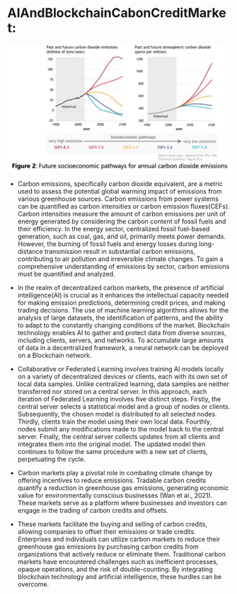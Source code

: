 # AIAndBlockchainCabonCreditMarket:
![Alt text](./images/FutureAnnualCO2Emissions.png)
* Carbon emissions, specifically carbon dioxide equivalent, are a metric used to assess the potential global warming impact of emissions from various greenhouse sources. Carbon emissions from power systems can be quantified as carbon intensities or carbon emission fluxes(CEFs). Carbon intensities measure the amount of carbon emissions per unit of energy generated by considering the carbon content of fossil fuels and their efficiency. In the energy sector, centralized fossil fuel-based generation, such as coal, gas, and oil, primarily meets power demands. However, the burning of fossil fuels and energy losses during long-distance transmission result in substantial carbon emissions, contributing to air pollution and irreversible climate changes. To gain a comprehensive understanding of emissions by sector, carbon emissions must be quantified and analyzed.

* In the realm of decentralized carbon markets, the presence of artificial intelligence(AI) is crucial as it enhances the intellectual capacity needed for making emission predictions, determining credit prices, and making trading decisions. The use of machine learning algorithms allows for the analysis of large datasets, the identification of patterns, and the ability to adapt to the constantly changing conditions of the market. Blockchain technology enables AI to gather and protect data from diverse sources, including clients, servers, and networks. To accumulate large amounts of data in a decentralized framework, a neural network can be deployed on a Blockchain network.

* Collaborative or Federated Learning involves training AI models locally on a variety of decentralized devices or clients, each with its own set of local data samples. Unlike centralized learning, data samples are neither transferred nor stored on a central server. In this approach, each iteration of Federated Learning involves five distinct steps. Firstly, the central server selects a statistical model and a group of nodes or clients. Subsequently, the chosen model is distributed to all selected nodes. Thirdly, clients train the model using their own local data. Fourthly, nodes submit any modifications made to the model back to the central server. Finally, the central server collects updates from all clients and integrates them into the original model. The updated model then continues to follow the same procedure with a new set of clients, perpetuating the cycle.

* Carbon markets play a pivotal role in combating climate change by offering incentives to reduce emissions. Tradable carbon credits quantify a reduction in greenhouse gas emissions, generating economic value for environmentally conscious businesses (Wan et al., 2021). These markets serve as a platform where businesses and investors can engage in the trading of carbon credits and offsets.

* These markets facilitate the buying and selling of carbon credits, allowing companies to offset their emissions or trade credits. Enterprises and individuals can utilize carbon markets to reduce their greenhouse gas emissions by purchasing carbon credits from organizations that actively reduce or eliminate them. Traditional carbon markets have encountered challenges such as inefficient processes, opaque operations, and the risk of double-counting. By integrating blockchain technology and artificial intelligence, these hurdles can be overcome.
